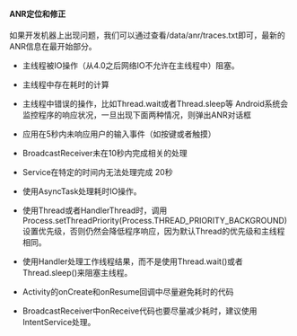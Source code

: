 #### ANR定位和修正

如果开发机器上出现问题，我们可以通过查看/data/anr/traces.txt即可，最新的ANR信息在最开始部分。

* 主线程被IO操作（从4.0之后网络IO不允许在主线程中）阻塞。
* 主线程中存在耗时的计算
* 主线程中错误的操作，比如Thread.wait或者Thread.sleep等
Android系统会监控程序的响应状况，一旦出现下面两种情况，则弹出ANR对话框
* 应用在5秒内未响应用户的输入事件（如按键或者触摸）
* BroadcastReceiver未在10秒内完成相关的处理
* Service在特定的时间内无法处理完成 20秒

* 使用AsyncTask处理耗时IO操作。
* 使用Thread或者HandlerThread时，调用Process.setThreadPriority(Process.THREAD_PRIORITY_BACKGROUND)设置优先级，否则仍然会降低程序响应，因为默认Thread的优先级和主线程相同。
* 使用Handler处理工作线程结果，而不是使用Thread.wait()或者Thread.sleep()来阻塞主线程。
* Activity的onCreate和onResume回调中尽量避免耗时的代码
* BroadcastReceiver中onReceive代码也要尽量减少耗时，建议使用IntentService处理。
